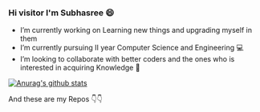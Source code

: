 ### Hi visitor I'm Subhasree :smile:

- I’m currently working on Learning new things and upgrading myself in them
- I’m currently pursuing II year Computer Science and Engineering :computer:
- I’m looking to collaborate with better coders and the ones who is interested in acquiring Knowledge :green_book:

[![Anurag's github stats](https://github-readme-stats.vercel.app/api?username=subhasree2)](https://github.com/anuraghazra/github-readme-stats)

And these are my Repos :point_down::point_down:
